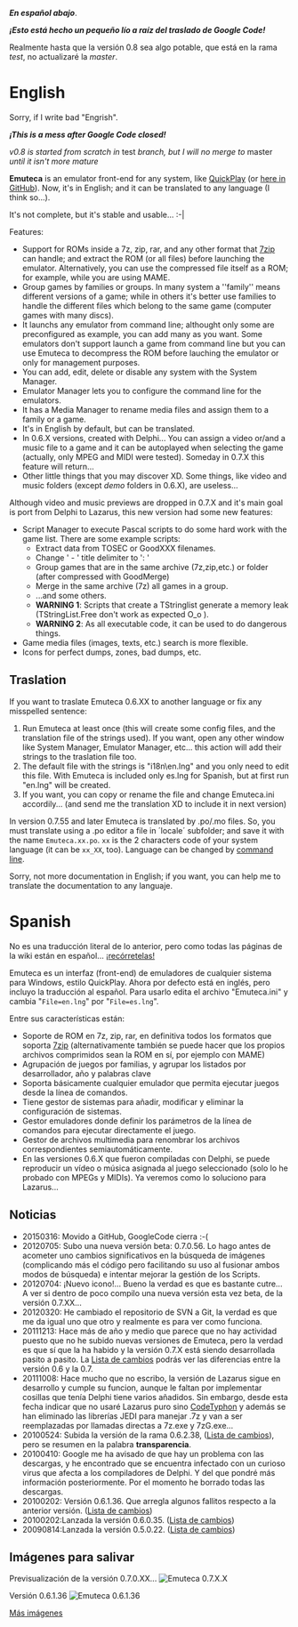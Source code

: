 

_**En español abajo**_.

_**¡Esto está hecho un pequeño lío a raíz del traslado de Google Code!**_

Realmente hasta que la versión 0.8 sea algo potable, que está en la rama _test_, no actualizaré la _master_.

# English #
Sorry, if I write bad "Engrish".

_**¡This is a mess after Google Code closed!**_

_v0.8 is started from scratch in_ test _branch, but I will no merge to_ master _until it isn't more mature_

**Emuteca** is an emulator front-end for any system, like [QuickPlay](http://www.quickplayfrontend.com/) (or [here in GitHub](https://github.com/tonywoode/quickPlay)). Now, it's in English; and it can be translated to any language (I think so...).

It's not complete, but it's stable and usable... :-|

Features:
  * Support for ROMs inside a 7z, zip, rar, and any other format that [7zip](http://www.7-zip.org/) can handle; and extract the ROM (or all files) before launching the emulator. Alternatively, you can use the compressed file itself as a ROM; for example, while you are using MAME.
  * Group games by families or groups. In many system a ''family'' means different versions of a game; while in others it's better use families to handle the different files which belong to the same game (computer games with many discs).
  * It launchs any emulator from command line; althought only some are preconfigured as example, you can add many as you want. Some emulators don't support launch a game from command line but you can use Emuteca to decompress the ROM before lauching the emulator or only for management purposes.
  * You can add, edit, delete or disable any system with the System Manager.
  * Emulator Manager lets you to configure the command line for the emulators.
  * It has a Media Manager to rename media files and assign them to a family or a game.
  * It's in English by default, but can be translated.
  * In 0.6.X versions, created with Delphi... You can assign a video or/and a music file to a game and it can be autoplayed when selecting the game (actually, only MPEG and MIDI were tested). Someday in 0.7.X this feature will return...
  * Other little things that you may discover XD.
Some things, like video and music folders (except _demo_ folders in 0.6.X), are useless...

Although video and music previews are dropped in 0.7.X and it's main goal is port from Delphi to Lazarus, this new version had some new features:
  * Script Manager to execute Pascal scripts to do some hard work with the game list. There are some example scripts:
    * Extract data from TOSEC or GoodXXX filenames.
    * Change ' - ' title delimiter to ': '
    * Group games that are in the same archive (7z,zip,etc.) or folder (after compressed with GoodMerge)
    * Merge in the same archive (7z) all games in a group.
    * ...and some others.
    * **WARNING 1**: Scripts that create a TStringlist generate a memory leak (TStringList.Free don't work as expected O\_o ).
    * **WARNING 2**: As all executable code, it can be used to do dangerous things.
  * Game media files (images, texts, etc.) search is more flexible.
  * Icons for perfect dumps, zones, bad dumps, etc.

## Traslation ##
If you want to traslate Emuteca 0.6.XX to another language or fix any misspelled sentence:
  1. Run Emuteca at least once (this will create some config files, and the translation file of the strings used). If you want, open any other window like System Manager, Emulator Manager, etc... this action will add their strings to the traslation file too.
  1. The default file with the strings is "i18n\en.lng" and you only need to edit this file. With Emuteca is included only es.lng for Spanish, but at first run "en.lng" will be created.
  1. If you want, you can copy or rename the file and change Emuteca.ini accordily... (and send me the translation XD to include it in next version)

In version 0.7.55 and later Emuteca is translated by .po/.mo files. So, you must translate using a .po editor a file in ´locale´ subfolder; and save it with the name `Emuteca.xx.po`. `xx` is the 2 characters code of your system language (it can be `xx_XX`, too). Language can be changed by [command line](../../wiki/CommandLine).

Sorry, not more documentation in English; if you want, you can help me to translate the documentation to any languaje.

# Spanish #

No es una traducción literal de lo anterior, pero como todas las páginas de la wiki están en español... [¡recórretelas!](../../wiki)

Emuteca es un interfaz (front-end) de emuladores de cualquier sistema para Windows, estilo QuickPlay. Ahora por defecto está en inglés, pero incluyo la traducción al español. Para usarlo edita el archivo "Emuteca.ini" y cambia "`File=en.lng`" por "`File=es.lng`".

Entre sus características están:
  * Soporte de ROM en 7z, zip, rar, en definitiva todos los formatos que soporta [7zip](http://www.7-zip.org/) (alternativamente también se puede hacer que los propios archivos comprimidos sean la ROM en sí, por ejemplo con MAME)
  * Agrupación de juegos por familias, y agrupar los listados por desarrollador, año y palabras clave
  * Soporta básicamente cualquier emulador que permita ejecutar juegos desde la línea de comandos.
  * Tiene gestor de sistemas para añadir, modificar y eliminar la configuración de sistemas.
  * Gestor emuladores donde definir los parámetros de la línea de comandos para ejecutar directamente el juego.
  * Gestor de archivos multimedia para renombrar los archivos correspondientes semiautomáticamente.
  * En las versiones 0.6.X que fueron compiladas con Delphi, se puede reproducir un vídeo o música asignada al juego seleccionado (solo lo he probado con MPEGs y MIDIs). Ya veremos como lo soluciono para Lazarus...

## Noticias ##
  * 20150316: Movido a GitHub, GoogleCode cierra :-(
  * 20120705: Subo una nueva versión beta: 0.7.0.56. Lo hago antes de acometer uno cambios significativos en la búsqueda de imágenes (complicando más el código pero facilitando su uso al fusionar ambos modos de búsqueda) e intentar mejorar la gestión de los Scripts.
  * 20120704: ¡Nuevo icono!... Bueno la verdad es que es bastante cutre... A ver si dentro de poco compilo una nueva versión esta vez beta, de la versión 0.7.XX...
  * 20120320: He cambiado el repositorio de SVN a Git, la verdad es que me da igual uno que otro y realmente es para ver como funciona.
  * 20111213: Hace más de año y medio que parece que no hay actividad puesto que no he subido nuevas versiones de Emuteca, pero la verdad es que sí que la ha habido y la versión 0.7.X está siendo desarrollada pasito a pasito. La [Lista de cambios](../../wiki/ChangeList.md) podrás ver las diferencias entre la versión 0.6 y la 0.7.
  * 20111008: Hace mucho que no escribo, la versión de Lazarus sigue en desarrollo y cumple su funcion, aunque le faltan por implementar cosillas que tenía Delphi tiene varios añadidos. Sin embargo, desde esta fecha indicar que no usaré Lazarus puro sino [CodeTyphon](http://www.pilotlogic.com/sitejoom/index.php/codetyphon) y además se han eliminado las librerías JEDI para manejar .7z y van a ser reemplazadas por llamadas directas a 7z.exe y 7zG.exe...
  * 20100524: Subida la versión de la rama 0.6.2.38, ([Lista de cambios](../../wiki/ChangeList)), pero se resumen en la palabra **transparencia**.
  * 20100410: Google me ha avisado de que hay un problema con las descargas, y he encontrado que se encuentra infectado con un curioso virus que afecta a los compiladores de Delphi. Y del que pondré más información posteriormente. Por el momento he borrado todas las descargas.
  * 20100202: Versión 0.6.1.36. Que arregla algunos fallitos respecto a la anterior versión. ([Lista de cambios](../../wiki/ChangeList))
  * 20100202:Lanzada la versión 0.6.0.35. ([Lista de cambios](../../wiki/ChangeList))
  * 20090814:Lanzada la versión 0.5.0.22. ([Lista de cambios](../../wiki/ChangeList))

## Imágenes para salivar ##
Previsualización de la versión 0.7.0.XX...
![Emuteca 0.7.X.X](../../wiki/img/0_7/GameManager%200_7_0_53.png)

Versión 0.6.1.36
![Emuteca 0.6.1.36](../../wiki/img/0_6/FormPrincipal2.png)

[Más imágenes](../../wiki/Screenshots)
